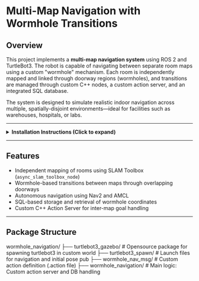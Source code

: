# Multi-Map Navigation with Wormhole Transitions

## Overview

This project implements a **multi-map navigation system** using ROS 2 and TurtleBot3. The robot is capable of navigating between separate room maps using a custom "wormhole" mechanism. Each room is independently mapped and linked through doorway regions (wormholes), and transitions are managed through custom C++ nodes, a custom action server, and an integrated SQL database.

The system is designed to simulate realistic indoor navigation across multiple, spatially-disjoint environments—ideal for facilities such as warehouses, hospitals, or labs.

---

<details>
  <summary><strong>Installation Instructions (Click to expand)</strong></summary>

### Prerequisites

- ROS 2 Humble or later
- TurtleBot3 packages
- SLAM Toolbox
- SQLite3

### Installation Steps

```bash
cd ~/multi_map_nav_ws/src
git clone <your_repo_url>
cd ..
rosdep install --from-paths src --ignore-src -r -y
colcon build
source install/setup.bash
```

</details>

---

## Features

- Independent mapping of rooms using SLAM Toolbox (`async_slam_toolbox_node`)
- Wormhole-based transitions between maps through overlapping doorways
- Autonomous navigation using Nav2 and AMCL
- SQL-based storage and retrieval of wormhole coordinates
- Custom C++ Action Server for inter-map goal handling

---

## Package Structure

wormhole_navigation/
├── turtlebot3_gazebo/ # Opensource package for spawning turtlebot3 in custom world
├── turtlebot3_spawn/ # Launch files for navigation and initial pose pub
├── wormhole_nav_msg/ # Custom action definition (.action file)
├── wormhole_navigation/ # Main logic: Custom action server and DB handling

```

```

```

```
